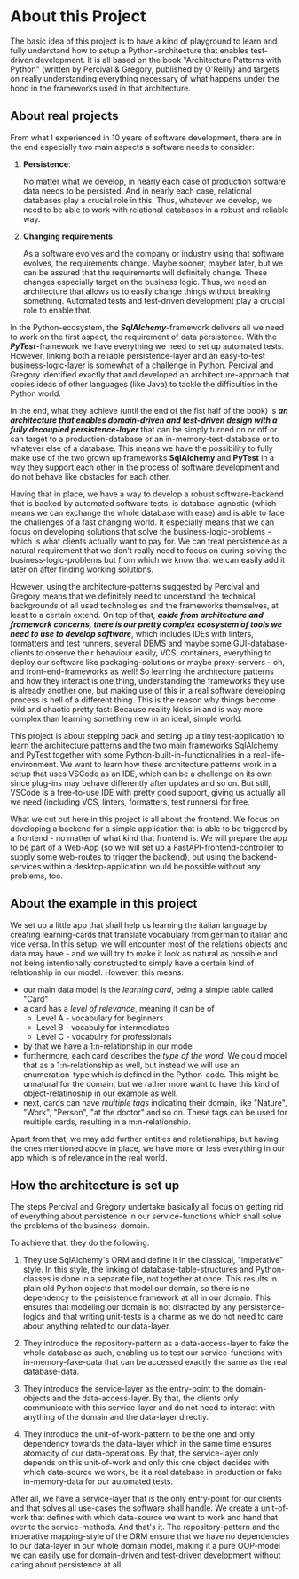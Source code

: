 # About this Project

The basic idea of this project is to have a kind of playground to learn and fully understand how to setup a Python-architecture that enables test-driven development. It is all based on the book "Architecture Patterns with Python" (written by Percival & Gregory, published by O'Reilly) and targets on really understanding everything necessary of what happens under the hood in the frameworks used in that architecture.

## About real projects

From what I experienced in 10 years of software development, there are in the end especially two main aspects a software needs to consider:

1) **Persistence**:
   
   No matter what we develop, in nearly each case of production software data needs to be persisted. And in nearly each case, relational databases play a crucial role in this. Thus, whatever we develop, we need to be able to work with relational databases in a robust and reliable way.

2) **Changing requirements**:

   As a software evolves and the company or industry using that software evolves, the requirements change. Maybe sooner, mayber later, but we can be assured that the requirements will definitely change. These changes especially target on the business logic. Thus, we need an architecture that allows us to easily change things without breaking something. Automated tests and test-driven development play a crucial role to enable that.

In the Python-ecosystem, the ***SqlAlchemy***-framework delivers all we need to work on the first aspect, the requirement of data persistence. With the ***PyTest***-framework we have everything we need to set up automated tests. However, linking both a reliable persistence-layer and an easy-to-test business-logic-layer is somewhat of a challenge in Python. Percival and Gregory identified exactly that and developed an architecture-approach that copies ideas of other languages (like Java) to tackle the difficulties in the Python world.

In the end, what they achieve (until the end of the fist half of the book) is ***an architecture that enables domain-driven and test-driven design with a fully decoupled persistence-layer*** that can be simply turned on or off or can target to a production-database or an in-memory-test-database or to whatever else of a database. This means we have the possibility to fully make use of the two grown up frameworks **SqlAlchemy** and **PyTest** in a way they support each other in the process of software development and do not behave like obstacles for each other.

Having that in place, we have a way to develop a robust software-backend that is backed by automated software tests, is database-agnostic (which means we can exchange the whole database with ease) and is able to face the challenges of a fast changing world. It especially means that we can focus on developing solutions that solve the business-logic-problems - which is what clients actually want to pay for. We can treat persistence as a natural requirement that we don't really need to focus on during solving the business-logic-problems but from which we know that we can easily add it later on after finding working solutions.

However, using the architecture-patterns suggested by Percival and Gregory means that we definitely need to understand the technical backgrounds of all used technologies and the frameworks themselves, at least to a certain extend. On top of that, ***aside from architecture and framework concerns, there is our pretty complex ecosystem of tools we need to use to develop software***, which includes IDEs with linters, formatters and test runners, several DBMS and maybe some GUI-database-clients to observe their behaviour easily, VCS, containers, everything to deploy our software like packaging-solutions or maybe proxy-servers - oh, and front-end-frameworks as well! So learning the architecture patterns and how they interact is one thing, understanding the frameworks they use is already another one, but making use of this in a real software developing process is hell of a different thing. This is the reason why things become wild and chaotic pretty fast: Because reality kicks in and is way more complex than learning something new in an ideal, simple world.

This project is about stepping back and setting up a tiny test-application to learn the architecture patterns and the two main frameworks SqlAlchemy and PyTest together with some Python-built-in-functionalities in a real-life-environment. We want to learn how these architecture patterns work in a setup that uses VSCode as an IDE, which can be a challenge on its own since plug-ins may behave differently after updates and so on. But still, VSCode is a free-to-use IDE with pretty good support, giving us actually all we need (including VCS, linters, formatters, test runners) for free.

What we cut out here in this project is all about the frontend. We focus on developing a backend for a simple application that is able to be triggered by a frontend - no matter of what kind that frontend is. We will prepare the app to be part of a Web-App (so we will set up a FastAPI-frontend-controller to supply some web-routes to trigger the backend), but using the backend-services within a desktop-application would be possible without any problems, too.

## About the example in this project

We set up a little app that shall help us learning the italian language by creating learning-cards that translate vocabulary from german to italian and vice versa. In this setup, we will encounter most of the relations objects and data may have - and we will try to make it look as natural as possible and not being intentionally constructed to simply have a certain kind of relationship in our model. However, this means:

- our main data model is the *learning card*, being a simple table called "Card"
- a card has a *level of relevance*, meaning it can be of 
   - Level A - vocabulary for beginners
   - Level B - vocabuly for intermediates
   - Level C - vocabulry for professionals
- by that we have a 1:n-relationship in our model
- furthermore, each card describes the *type of the word*. We could model that as a 1:n-relationship as well, but instead we will use an enumeration-type which is defined in the Python-code. This might be unnatural for the domain, but we rather more want to have this kind of object-relatinoship in our example as well.
- next, cards can have *multiple tags* indicating their domain, like "Nature", "Work", "Person", "at the doctor" and so on. These tags can be used for multiple cards, resulting in a m:n-relationship.

Apart from that, we may add further entities and relationships, but having the ones mentioned above in place, we have more or less everything in our app which is of relevance in the real world.

## How the architecture is set up

The steps Percival and Gregory undertake basically all focus on getting rid of everything about persistence in our service-functions which shall solve the problems of the business-domain.

To achieve that, they do the following:

1) They use SqlAlchemy's ORM and define it in the classical, "imperative" style. In this style, the linking of database-table-structures and Python-classes is done in a separate file, not together at once. This results in plain old Python objects that model our domain, so there is no dependency to the persistence framework at all in our domain. This ensures that modeling our domain is not distracted by any persistence-logics and that writing unit-tests is a charme as we do not need to care about anything related to our data-layer.

2) They introduce the repository-pattern as a data-access-layer to fake the whole database as such, enabling us to test our service-functions with in-memory-fake-data that can be accessed exactly the same as the real database-data.

3) They introduce the service-layer as the entry-point to the domain-objects and the data-access-layer. By that, the clients only communicate with this service-layer and do not need to interact with anything of the domain and the data-layer directly.

4) They introduce the unit-of-work-pattern to be the one and only dependency towards the data-layer which in the same time ensures atomacity of our data-operations. By that, the service-layer only depends on this unit-of-work and only this one object decides with which data-source we work, be it a real database in production or fake in-memory-data for our automated tests.

After all, we have a service-layer that is the only entry-point for our clients and that solves all use-cases the software shall handle. We create a unit-of-work that defines with which data-source we want to work and hand that over to the service-methods. And that's it. The repository-pattern and the imperative mapping-style of the ORM ensure that we have no dependencies to our data-layer in our whole domain model, making it a pure OOP-model we can easily use for domain-driven and test-driven development without caring about persistence at all.